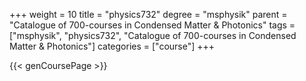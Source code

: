 +++
weight = 10
title = "physics732"
degree = "msphysik"
parent = "Catalogue of 700-courses in Condensed Matter & Photonics"
tags = ["msphysik", "physics732", "Catalogue of 700-courses in Condensed Matter & Photonics"]
categories = ["course"]
+++

{{< genCoursePage >}}

